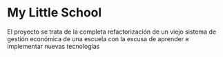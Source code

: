 # My Little School
El proyecto se trata de la completa refactorización de un viejo sistema de gestión económica de una escuela con la excusa de aprender e implementar nuevas tecnologías

